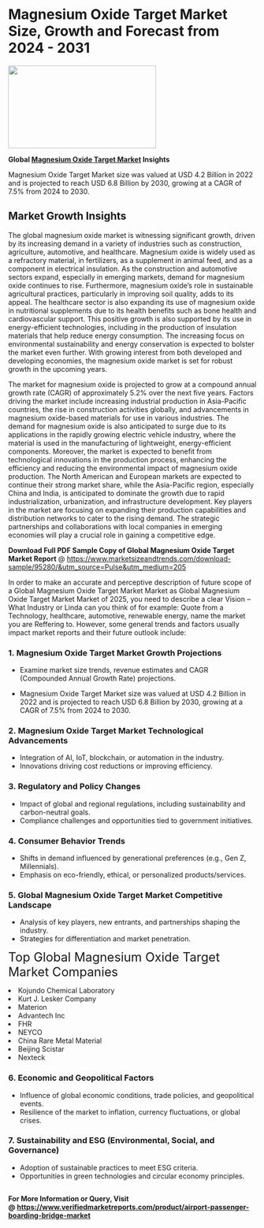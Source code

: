 <H1>Magnesium Oxide Target Market Size, Growth and Forecast from 2024 - 2031</H1><img class="aligncenter size-medium wp-image-584254" src="https://thirdeyenews.in/wp-content/uploads/2024/09/Global-Market-Research-300x168.jpeg" alt="" width="300" height="168" /><p><strong>Global&nbsp;<a href="https://www.marketsizeandtrends.com/download-sample/95280/&amp;utm_source=Pulse&amp;utm_medium=205">Magnesium Oxide Target Market</a> Insights</strong></p><p>Magnesium Oxide Target Market size was valued at USD 4.2 Billion in 2022 and is projected to reach USD 6.8 Billion by 2030, growing at a CAGR of 7.5% from 2024 to 2030.</p><p><h2>Market Growth Insights</h2> <p>The global magnesium oxide market is witnessing significant growth, driven by its increasing demand in a variety of industries such as construction, agriculture, automotive, and healthcare. Magnesium oxide is widely used as a refractory material, in fertilizers, as a supplement in animal feed, and as a component in electrical insulation. As the construction and automotive sectors expand, especially in emerging markets, demand for magnesium oxide continues to rise. Furthermore, magnesium oxide’s role in sustainable agricultural practices, particularly in improving soil quality, adds to its appeal. The healthcare sector is also expanding its use of magnesium oxide in nutritional supplements due to its health benefits such as bone health and cardiovascular support. This positive growth is also supported by its use in energy-efficient technologies, including in the production of insulation materials that help reduce energy consumption. The increasing focus on environmental sustainability and energy conservation is expected to bolster the market even further. With growing interest from both developed and developing economies, the magnesium oxide market is set for robust growth in the upcoming years. </p> <p>The market for magnesium oxide is projected to grow at a compound annual growth rate (CAGR) of approximately 5.2% over the next five years. Factors driving the market include increasing industrial production in Asia-Pacific countries, the rise in construction activities globally, and advancements in magnesium oxide-based materials for use in various industries. The demand for magnesium oxide is also anticipated to surge due to its applications in the rapidly growing electric vehicle industry, where the material is used in the manufacturing of lightweight, energy-efficient components. Moreover, the market is expected to benefit from technological innovations in the production process, enhancing the efficiency and reducing the environmental impact of magnesium oxide production. The North American and European markets are expected to continue their strong market share, while the Asia-Pacific region, especially China and India, is anticipated to dominate the growth due to rapid industrialization, urbanization, and infrastructure development. Key players in the market are focusing on expanding their production capabilities and distribution networks to cater to the rising demand. The strategic partnerships and collaborations with local companies in emerging economies will play a crucial role in gaining a competitive edge. </p><p><span class=""><strong>Download Full PDF Sample Copy of Global Magnesium Oxide Target Market Report</strong> @ <a href="https://www.marketsizeandtrends.com/download-sample/95280/&amp;utm_source=Pulse&amp;utm_medium=205" target="_blank">https://www.marketsizeandtrends.com/download-sample/95280/&amp;utm_source=Pulse&amp;utm_medium=205</a></span></p><p>In order to make an accurate and perceptive description of future scope of a Global&nbsp;Magnesium Oxide Target Market Market as Global&nbsp;Magnesium Oxide Target Market Market of 2025, you need to describe a clear Vision &ndash; What Industry or Linda can you think of for example: Quote from a Technology, healthcare, automotive, renewable energy, name the market you are Reffering to. However, some general trends and factors usually impact market reports and their future outlook include:</p><h3>1.&nbsp;<strong>Magnesium Oxide Target Market Growth Projections</strong></h3><ul><li>Examine market size trends, revenue estimates and CAGR (Compounded Annual Growth Rate) projections.</li><li><p>Magnesium Oxide Target Market size was valued at USD 4.2 Billion in 2022 and is projected to reach USD 6.8 Billion by 2030, growing at a CAGR of 7.5% from 2024 to 2030.</p></li></ul><h3>2.&nbsp;<strong>Magnesium Oxide Target Market Technological Advancements</strong></h3><ul><li>Integration of AI, IoT, blockchain, or automation in the industry.</li><li>Innovations driving cost reductions or improving efficiency.</li></ul><h3>3.&nbsp;<strong>Regulatory and Policy Changes</strong></h3><ul><li>Impact of global and regional regulations, including sustainability and carbon-neutral goals.</li><li>Compliance challenges and opportunities tied to government initiatives.</li></ul><h3>4.&nbsp;<strong>Consumer Behavior Trends</strong></h3><ul><li>Shifts in demand influenced by generational preferences (e.g., Gen Z, Millennials).</li><li>Emphasis on eco-friendly, ethical, or personalized products/services.</li></ul><h3>5.&nbsp;<strong>Global Magnesium Oxide Target Market Competitive Landscape</strong></h3><ul><li>Analysis of key players, new entrants, and partnerships shaping the industry.</li><li>Strategies for differentiation and market penetration.</li></ul><p data-pm-slice="1 1 []"><span style="color: inherit; font-family: inherit; font-size: 25px;">Top Global Magnesium Oxide Target Market Companies</span></p><div class="" data-test-id=""><p><li>Kojundo Chemical Laboratory</li><li> Kurt J. Lesker Company</li><li> Materion</li><li> Advantech Inc</li><li> FHR</li><li> NEYCO</li><li> China Rare Metal Material</li><li> Beijing Scistar</li><li> Nexteck</li></p></div><h3>6.&nbsp;<strong>Economic and Geopolitical Factors</strong></h3><ul><li>Influence of global economic conditions, trade policies, and geopolitical events.</li><li>Resilience of the market to inflation, currency fluctuations, or global crises.</li></ul><h3>7.&nbsp;<strong>Sustainability and ESG (Environmental, Social, and Governance)</strong></h3><ul><li>Adoption of sustainable practices to meet ESG criteria.</li><li>Opportunities in green technologies and circular economy principles.</li></ul><h2><strong style="font-size: 14px;">For More Information or Query, Visit @&nbsp;</strong><a style="background-color: #ffffff; font-size: 14px;" href="https://www.marketsizeandtrends.com/report/magnesium-oxide-target-market/" target="_blank">https://www.verifiedmarketreports.com/product/airport-passenger-boarding-bridge-market</a></h2>
